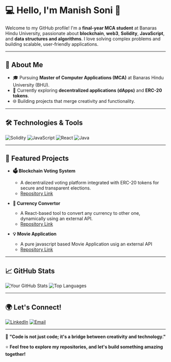 
# 💻 Hello, I'm Manish Soni 👋

Welcome to my GitHub profile! I'm a **final-year MCA student** at Banaras Hindu University, passionate about **blockchain**, **web3**, **Solidity**, **JavaScript**, and **data structures and algorithms**. I love solving complex problems and building scalable, user-friendly applications.

---

## 🚀 About Me
- 🎓 Pursuing **Master of Computer Applications (MCA)** at Banaras Hindu University (BHU).
- 🔗 Currently exploring **decentralized applications (dApps)** and **ERC-20 tokens**.
- 🌐 Building projects that merge creativity and functionality.

---

## 🛠️ Technologies & Tools

![Solidity](https://img.shields.io/badge/-Solidity-363636?logo=solidity&logoColor=white)
![JavaScript](https://img.shields.io/badge/-JavaScript-F7DF1E?logo=javascript&logoColor=black)
![React](https://img.shields.io/badge/-React-61DAFB?logo=react&logoColor=black)
![Java](https://img.shields.io/badge/-java-61DAFB?logo=react&logoColor=black)

---

## 🌟 Featured Projects
- **🗳️ Blockchain Voting System**
  - A decentralized voting platform integrated with ERC-20 tokens for secure and transparent elections.
  - [Repository Link](https://github.com/manishsoni26/Decentralized-Voting-DApp-with-Token-Integration)

- **📱 Currency Convertor**
  - A React-based tool to convert any currency to other one, dynamically using an external API.
  - [Repository Link](https://github.com/manishsoni26/Currency-Convertor)

- **💡 Movie Application**
  - A pure javascript based Movie Application usig an external API 
  - [Repository Link](https://github.com/manishsoni26/Movie-Application)

---

## 📈 GitHub Stats

![Your GitHub Stats](https://github-readme-stats.vercel.app/api?username=manishsoni26&show_icons=true&theme=radical)
![Top Languages](https://github-readme-stats.vercel.app/api/top-langs/?username=manishsoni26&layout=compact&theme=radical)

---

## 🌍 Let's Connect!

[![LinkedIn](https://img.shields.io/badge/-LinkedIn-blue?logo=linkedin&logoColor=white)](https://linkedin.com/in/manish-soni-0395001b2)
[![Email](https://img.shields.io/badge/-Email-D14836?logo=gmail&logoColor=white)](mailto:manishsoniinps@gmail.com)

---

🎯 **"Code is not just code; it's a bridge between creativity and technology."**

⭐️ **Feel free to explore my repositories, and let's build something amazing together!**


<!--
**manishsoni26/manishsoni26** is a ✨ _special_ ✨ repository because its `README.md` (this file) appears on your GitHub profile.

Here are some ideas to get you started:

- 🔭 I’m currently working on ...
- 🌱 I’m currently learning ...
- 👯 I’m looking to collaborate on ...
- 🤔 I’m looking for help with ...
- 💬 Ask me about ...
- 📫 How to reach me: ...
- 😄 Pronouns: ...
- ⚡ Fun fact: ...
-->
